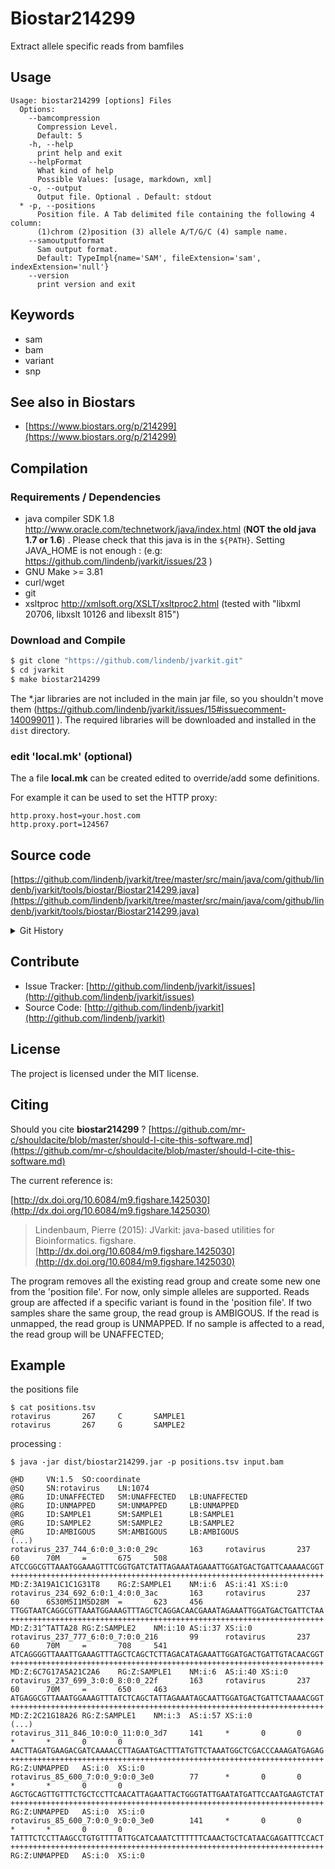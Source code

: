 # Biostar214299

Extract allele specific reads from bamfiles


## Usage

```
Usage: biostar214299 [options] Files
  Options:
    --bamcompression
      Compression Level.
      Default: 5
    -h, --help
      print help and exit
    --helpFormat
      What kind of help
      Possible Values: [usage, markdown, xml]
    -o, --output
      Output file. Optional . Default: stdout
  * -p, --positions
      Position file. A Tab delimited file containing the following 4 column: 
      (1)chrom (2)position (3) allele A/T/G/C (4) sample name.
    --samoutputformat
      Sam output format.
      Default: TypeImpl{name='SAM', fileExtension='sam', indexExtension='null'}
    --version
      print version and exit

```


## Keywords

 * sam
 * bam
 * variant
 * snp



## See also in Biostars

 * [https://www.biostars.org/p/214299](https://www.biostars.org/p/214299)


## Compilation

### Requirements / Dependencies

* java compiler SDK 1.8 http://www.oracle.com/technetwork/java/index.html (**NOT the old java 1.7 or 1.6**) . Please check that this java is in the `${PATH}`. Setting JAVA_HOME is not enough : (e.g: https://github.com/lindenb/jvarkit/issues/23 )
* GNU Make >= 3.81
* curl/wget
* git
* xsltproc http://xmlsoft.org/XSLT/xsltproc2.html (tested with "libxml 20706, libxslt 10126 and libexslt 815")


### Download and Compile

```bash
$ git clone "https://github.com/lindenb/jvarkit.git"
$ cd jvarkit
$ make biostar214299
```

The *.jar libraries are not included in the main jar file, so you shouldn't move them (https://github.com/lindenb/jvarkit/issues/15#issuecomment-140099011 ).
The required libraries will be downloaded and installed in the `dist` directory.

### edit 'local.mk' (optional)

The a file **local.mk** can be created edited to override/add some definitions.

For example it can be used to set the HTTP proxy:

```
http.proxy.host=your.host.com
http.proxy.port=124567
```
## Source code 

[https://github.com/lindenb/jvarkit/tree/master/src/main/java/com/github/lindenb/jvarkit/tools/biostar/Biostar214299.java](https://github.com/lindenb/jvarkit/tree/master/src/main/java/com/github/lindenb/jvarkit/tools/biostar/Biostar214299.java)


<details>
<summary>Git History</summary>

```
Mon Aug 7 09:53:19 2017 +0200 ; fixed unicode problems after https://github.com/lindenb/jvarkit/issues/82 ; https://github.com/lindenb/jvarkit/commit/68254c69b027a9ce81d8b211447f1c0bf02dc626
Wed May 24 17:27:28 2017 +0200 ; lowres bam2raster & fix doc ; https://github.com/lindenb/jvarkit/commit/6edcfd661827927b541e7267195c762e916482a0
Sun May 21 17:11:09 2017 +0200 ; cont ; https://github.com/lindenb/jvarkit/commit/aa4f02194fe00a1a842949e448661e227f16fe9f
Wed May 17 14:09:36 2017 +0200 ; fix typo bioalcidae ; https://github.com/lindenb/jvarkit/commit/9db2344e7ce840df02c5a7b4e2a91d6f1a5f2e8d
Fri May 12 18:07:46 2017 +0200 ; cont ; https://github.com/lindenb/jvarkit/commit/ca96bce803826964a65de33455e5231ffa6ea9bd
Fri Apr 14 15:27:32 2017 +0200 ; annotation proc ; https://github.com/lindenb/jvarkit/commit/72b9383a8472e5a91120bab84d15b8acad4db8d4
Fri Sep 30 16:12:11 2016 +0200 ; cont ; https://github.com/lindenb/jvarkit/commit/59abd024cd6ae8820f76df5f876443bf88d81ea2
```

</details>

## Contribute

- Issue Tracker: [http://github.com/lindenb/jvarkit/issues](http://github.com/lindenb/jvarkit/issues)
- Source Code: [http://github.com/lindenb/jvarkit](http://github.com/lindenb/jvarkit)

## License

The project is licensed under the MIT license.

## Citing

Should you cite **biostar214299** ? [https://github.com/mr-c/shouldacite/blob/master/should-I-cite-this-software.md](https://github.com/mr-c/shouldacite/blob/master/should-I-cite-this-software.md)

The current reference is:

[http://dx.doi.org/10.6084/m9.figshare.1425030](http://dx.doi.org/10.6084/m9.figshare.1425030)

> Lindenbaum, Pierre (2015): JVarkit: java-based utilities for Bioinformatics. figshare.
> [http://dx.doi.org/10.6084/m9.figshare.1425030](http://dx.doi.org/10.6084/m9.figshare.1425030)


The program removes all the existing read group and create some new one from the 'position file'.
For now, only simple alleles are supported.
Reads group are affected if a specific variant is found in the 'position file'.
If two samples share the same group, the read group is AMBIGOUS.
If the read is unmapped, the read group is UNMAPPED.
If no sample is affected to a read, the read group will be UNAFFECTED;
 
## Example

the positions file

```
$ cat positions.tsv
rotavirus       267     C       SAMPLE1
rotavirus       267     G       SAMPLE2
```

processing : 

```
$ java -jar dist/biostar214299.jar -p positions.tsv input.bam

@HD     VN:1.5  SO:coordinate
@SQ     SN:rotavirus    LN:1074
@RG     ID:UNAFFECTED   SM:UNAFFECTED   LB:UNAFFECTED
@RG     ID:UNMAPPED     SM:UNMAPPED     LB:UNMAPPED
@RG     ID:SAMPLE1      SM:SAMPLE1      LB:SAMPLE1
@RG     ID:SAMPLE2      SM:SAMPLE2      LB:SAMPLE2
@RG     ID:AMBIGOUS     SM:AMBIGOUS     LB:AMBIGOUS
(...)
rotavirus_237_744_6:0:0_3:0:0_29c       163     rotavirus       237     60      70M     =       675     508     ATCCGGCGTTAAATGGAAAGTTTCGGTGATCTATTAGAAATAGAAATTGGATGACTGATTCAAAAACGGT  ++++++++++++++++++++++++++++++++++++++++++++++++++++++++++++++++++++++      MD:Z:3A19A1C1C1G31T8    RG:Z:SAMPLE1    NM:i:6  AS:i:41 XS:i:0
rotavirus_234_692_6:0:1_4:0:0_3ac       163     rotavirus       237     60      6S30M5I1M5D28M  =       623     456     TTGGTAATCAGGCGTTAAATGGAAAGTTTAGCTCAGGACAACGAAATAGAAATTGGATGACTGATTCTAA  ++++++++++++++++++++++++++++++++++++++++++++++++++++++++++++++++++++++      MD:Z:31^TATTA28 RG:Z:SAMPLE2    NM:i:10 AS:i:37 XS:i:0
rotavirus_237_777_6:0:0_7:0:0_216       99      rotavirus       237     60      70M     =       708     541     ATCAGGGGTTAAATTGAAAGTTTAGCTCAGCTCTTAGACATAGAAATTGGATGACTGATTGTACAACGGT  ++++++++++++++++++++++++++++++++++++++++++++++++++++++++++++++++++++++      MD:Z:6C7G17A5A21C2A6    RG:Z:SAMPLE1    NM:i:6  AS:i:40 XS:i:0
rotavirus_237_699_3:0:0_8:0:0_22f       163     rotavirus       237     60      70M     =       650     463     ATGAGGCGTTAAATGGAAAGTTTATCTCAGCTATTAGAAATAGCAATTGGATGACTGATTCTAAAACGGT  ++++++++++++++++++++++++++++++++++++++++++++++++++++++++++++++++++++++      MD:Z:2C21G18A26 RG:Z:SAMPLE1    NM:i:3  AS:i:57 XS:i:0
(...)
rotavirus_311_846_10:0:0_11:0:0_3d7     141     *       0       0       *       *       0       0       AACTTAGATGAAGACGATCAAAACCTTAGAATGACTTTATGTTCTAAATGGCTCGACCCAAAGATGAGAG  ++++++++++++++++++++++++++++++++++++++++++++++++++++++++++++++++++++++      RG:Z:UNMAPPED   AS:i:0  XS:i:0
rotavirus_85_600_7:0:0_9:0:0_3e0        77      *       0       0       *       *       0       0       AGCTGCAGTTGTTTCTGCTCCTTCAACATTAGAATTACTGGGTATTGAATATGATTCCAATGAAGTCTAT  ++++++++++++++++++++++++++++++++++++++++++++++++++++++++++++++++++++++      RG:Z:UNMAPPED   AS:i:0  XS:i:0
rotavirus_85_600_7:0:0_9:0:0_3e0        141     *       0       0       *       *       0       0       TATTTCTCCTTAAGCCTGTGTTTTATTGCATCAAATCTTTTTTCAAACTGCTCATAACGAGATTTCCACT  ++++++++++++++++++++++++++++++++++++++++++++++++++++++++++++++++++++++      RG:Z:UNMAPPED   AS:i:0  XS:i:0
```


